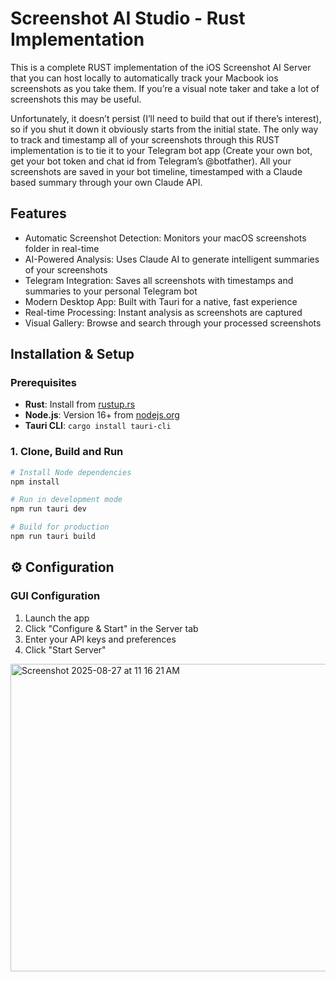# Screenshot AI Studio - Rust Implementation

This is a complete RUST implementation of the iOS Screenshot AI Server that you can host locally to automatically track your Macbook ios screenshots as you take them. If you’re a visual note taker and take a lot of screenshots this may be useful. 

Unfortunately, it doesn’t persist (I’ll need to build that out if there’s interest), so if you shut it down it obviously starts from the initial state. The only way to track and timestamp all of your screenshots through this RUST implementation is to tie it to your Telegram bot app (Create your own bot, get your bot token and chat id from Telegram’s @botfather). All your screenshots are saved in your bot timeline, timestamped with a Claude based summary through your own Claude API.

## Features

- Automatic Screenshot Detection: Monitors your macOS screenshots folder in real-time
- AI-Powered Analysis: Uses Claude AI to generate intelligent summaries of your screenshots
- Telegram Integration: Saves all screenshots with timestamps and summaries to your personal Telegram bot
- Modern Desktop App: Built with Tauri for a native, fast experience
- Real-time Processing: Instant analysis as screenshots are captured
- Visual Gallery: Browse and search through your processed screenshots

## Installation & Setup

### Prerequisites
- **Rust**: Install from [rustup.rs](https://rustup.rs/)
- **Node.js**: Version 16+ from [nodejs.org](https://nodejs.org/)
- **Tauri CLI**: `cargo install tauri-cli`

### 1. Clone, Build and Run

```bash
# Install Node dependencies
npm install

# Run in development mode
npm run tauri dev

# Build for production
npm run tauri build
```

## ⚙️ Configuration

### GUI Configuration
1. Launch the app
2. Click "Configure & Start" in the Server tab
3. Enter your API keys and preferences
4. Click "Start Server"
<img width="1192" height="492" alt="Screenshot 2025-08-27 at 11 16 21 AM" src="https://github.com/user-attachments/assets/ddb85123-a9c2-4d10-abe9-2e6c16d77e67" />
